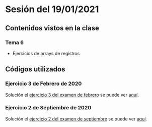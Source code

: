 # Sesión del 19/01/2021

## Contenidos vistos en la clase

### Tema 6
* Ejercicios de arrays de registros
  
## Códigos utilizados

### Ejercicio 3 de Febrero de 2020

Solución el [ejercicio 3 del examen de febrero](https://eii.cv.uma.es/pluginfile.php/284862/mod_folder/content/0/ex-TEORIA-FEB20.pdf?forcedownload=1) se puede ver [aquí](sesison19.01.21/feb20e3.cpp).

### Ejercicio 2 de Septiembre de 2020

Solución el [ejercicio 2 del examen de septiembre](https://eii.cv.uma.es/pluginfile.php/284862/mod_folder/content/0/ex-TEORIA-SEP20.pdf?forcedownload=1) se puede ver [aquí](sesison19.01.21/sep20e2.cpp).

